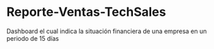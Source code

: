 # Reporte-Ventas-TechSales
Dashboard el cual indica la situación financiera de una empresa en un periodo de 15 días
